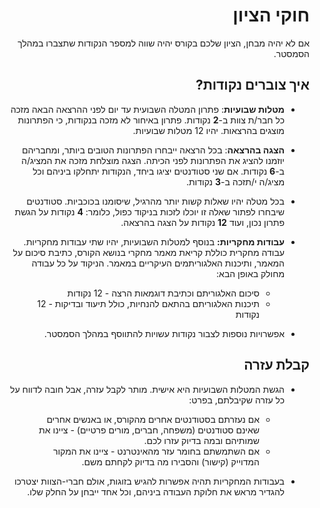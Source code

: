 <div dir='rtl' lang='he'>

חוקי הציון
==========

אם לא יהיה מבחן,
הציון שלכם בקורס יהיה שווה למספר הנקודות שתצברו במהלך הסמסטר. 

איך צוברים נקודות?
------------------

-   **מטלות שבועיות**: פתרון המטלה השבועית עד יום לפני ההרצאה הבאה מזכה כל חבר/ת
    צוות ב-**2** נקודות. פתרון באיחור לא מזכה בנקודות, כי הפתרונות מוצגים בהרצאות.
    יהיו 12 מטלות שבועיות.
    
-   **הצגה בהרצאה**: בכל הרצאה ייבחרו הפתרונות הטובים ביותר, ומחבריהם יוזמנו להציג את הפתרונות לפני הכיתה.
  הצגה מוצלחת מזכה את המציג/ה ב-**6** נקודות.
  אם שני סטודנטים יציגו ביחד, הנקודות יתחלקו ביניהם וכל מציג/ה י/תזכה ב-**3** נקודות.
    
- בכל מטלה יהיו שאלות קשות יותר מהרגיל, שיסומנו בכוכביות. 
 סטודנטים שיבחרו לפתור שאלה זו יוכלו לזכות בניקוד כפול, כלומר: **4** נקודות על הגשת פתרון נכון, ועוד **12** נקודות על הצגה בהרצאה.

-   **עבודות מחקריות:** בנוסף למטלות השבועיות, יהיו שתי עבודות מחקריות.
עבודה מחקרית כוללת קריאת מאמר מחקרי בנושא הקורס, כתיבת סיכום על המאמר, ותיכנות האלגוריתמים העיקריים במאמר.
  הניקוד על כל עבודה מחולק באופן הבא:
    - סיכום האלגוריתם וכתיבת דוגמאות הרצה - 12 נקודות
    - תיכנות האלגוריתם בהתאם להנחיות, כולל תיעוד ובדיקות - 12 נקודות

-   אפשרויות נוספות לצבור נקודות עשויות להתווסף במהלך הסמסטר.

קבלת עזרה
---------

- הגשת המטלות השבועיות היא אישית. מותר לקבל עזרה, אבל חובה לדווח על כל עזרה שקיבלתם, בפרט:

    - אם נעזרתם בסטודנטים אחרים מהקורס, או באנשים אחרים שאינם סטודנטים (משפחה, חברים, מורים פרטיים) - ציינו את שמותיהם ובמה בדיוק עזרו לכם.
    - אם השתמשתם בחומר עזר מהאינטרנט - ציינו את המקור המדוייק (קישור) והסבירו מה בדיוק לקחתם משם.

- בעבודות המחקריות תהיה אפשרות להגיש בזוגות, אולם חברי-הצוות יצטרכו להגדיר מראש את חלוקת העבודה ביניהם, וכל אחד ייבחן על החלק שלו.   

</div>
